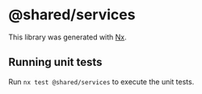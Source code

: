 # @shared/services

This library was generated with [Nx](https://nx.dev).

## Running unit tests

Run `nx test @shared/services` to execute the unit tests.
